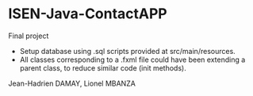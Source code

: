 # ISEN-Java-ContactAPP
Final project

- Setup database using .sql scripts provided at src/main/resources.
- All classes corresponding to a .fxml file could have been extending a parent class, to reduce similar code (init methods).

Jean-Hadrien DAMAY, Lionel MBANZA

